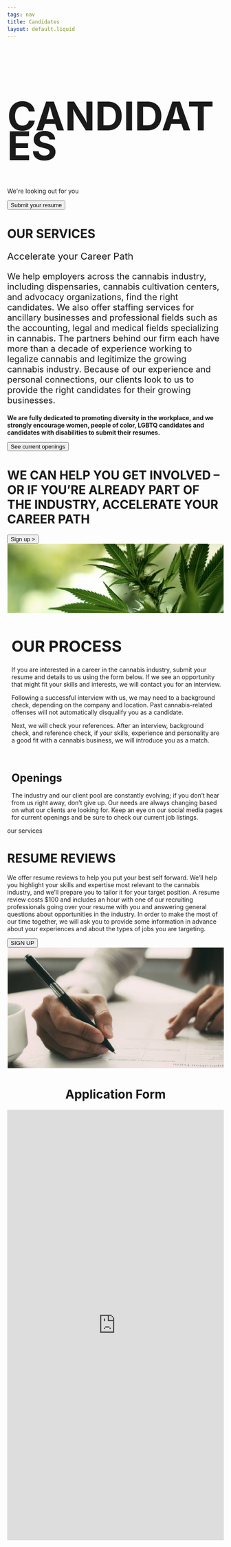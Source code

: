 ```yaml
---
tags: nav
title: Candidates
layout: default.liquid
---
```


<style>
  .grid {
    display: grid;
    grid-template-columns: repeat(12, [col-start] 1fr);
  }
  .candidates-hero-img,
  .candidates-services,
  .candidates-get-involved,
  .candidates-stock-img-1,
  .candidates-our-process,
  .candidates-openings,
  .candidates-resume-reviews,
  .candidates-resume-picture,
  .candidates-application-form
   {
    grid-column: 1 / -1;
  }

  @media all and (min-width: 81rem) {
    .candidates-our-process {
      grid-column: 1 / 9;
    }

    .candidates-openings {
      grid-column: 9 / 13;
    }

  }

  @media all and (max-width: 81rem) {
    .candidates-our-process *, .candidates-openings * {
      padding-left: 2% !important;
    }
  }

  @media all and (min-width: 81rem) {

        .candidates-resume-reviews {
          grid-column: 1 / 5;
        }

        .candidates-resume-picture {
          grid-column: 5 / 13;
        }
  }
</style>

<div class="grid">

  <div class="candidates-hero-img" data-aos="fade-up">
    <div class="candidates-hero-text">
      <h1 class="text-light-green text-left" style="font-size: 92px; line-height: .75;">CANDIDATES</h1>
      <p>We're looking out for you</p>
      <a href="/candidates#submit-resume"><button class="btn btn-primary tsg-btn hvr-sweep-to-right text-white">Submit your resume</button></a>
    </div>
  </div>

  <div class="candidates-services text-center" data-aos="fade-up">
    <h1 class="mb-0">OUR SERVICES</h1>
        <p class="text-center" style="font-size: 22px;">Accelerate your Career Path</p>
    <p class="text-center" style="font-size:20px;">We help employers across the cannabis industry, including dispensaries, cannabis cultivation centers, and advocacy organizations, find the right candidates. We also offer staffing services for ancillary businesses and professional fields such as the
      accounting, legal and medical fields specializing in cannabis. The partners behind our firm each have more than a decade of experience working to legalize cannabis and legitimize the growing cannabis industry. Because of our experience and personal
      connections, our clients look to us to provide the right candidates for their growing businesses.</p>
    <p style="font-weight: 700;" class="text-center">We are fully dedicated to promoting diversity in the workplace, and we strongly encourage women, people of color, LGBTQ candidates and candidates with disabilities to submit their resumes.</p>
    <a href="https://jobs.crelate.com/portal/thcstaffing"><button type="button" class="btn btn-primary tsg-btn hvr-sweep-to-right">See current openings</button></a>
  </div>

  <div class="candidates-get-involved text-center" data-aos="fade-up">
    <h1 class="text-light-green">WE CAN HELP YOU GET INVOLVED – OR IF YOU’RE ALREADY PART OF THE INDUSTRY, ACCELERATE YOUR CAREER PATH</h1>
    <a href="/candidates#submit-resume"><button type="button" class="btn btn-primary tsg-btn hvr-sweep-to-right text-white">Sign up ></button></a>
  </div>

  <div class="candidates-stock-img-1" data-aos="fade-up">
    <img alt=" " src="img/candidates/our-process.jpg" style="width: 100%" />
  </div>

  <div class="candidates-our-process" data-aos="fade-up">
    <h1 class="text-left" style="font-size: 36px; padding-left: 10%">OUR PROCESS</h1>
    <p style="padding-left: 10%">If you are interested in a career in the cannabis industry, submit your resume and details to us using the form below. If we see an opportunity that might fit your skills and interests, we will contact you for an interview.
    </p>
    <p style="padding-left: 10%">Following a successful interview with us, we may need to a background check, depending on the company and location. Past cannabis-related offenses will not automatically disqualify you as a candidate.</p>
    <p style="padding-left: 10%">Next, we will check your references. After an interview, background check, and reference check, if your skills, experience and personality are a good fit with a cannabis business, we will introduce you as a match.</p>
  </div>

  <div class="candidates-openings" data-aos="fade-up" >
    <h1 class="text-left" style="font-size: 25px; margin-top: 50px; padding-left: 10%;">Openings</h1>
    <p style="padding-left: 10%">The industry and our client pool are constantly evolving; if you don’t hear from us right away, don’t give up. Our needs are always changing based on what our clients are looking for. Keep an eye on our social media pages for current openings and
      be sure to check our current job listings.</p>
  </div>

  <div class="candidates-resume-reviews" data-aos="fade-up">
    <span class="fancy">our services</span>
    <h1 class="text-left">RESUME REVIEWS</h1>
    <p>We offer resume reviews to help you put your best self forward. We’ll help you highlight your skills and expertise most relevant to the cannabis industry, and we’ll prepare you to tailor it for your target position. A resume review costs $100 and
      includes an hour with one of our recruiting professionals going over your resume with you and answering general questions about opportunities in the industry. In order to make the most of our time together, we will ask you to provide some information
      in advance about your experiences and about the types of jobs you are targeting.</p>
    <a href="/candidates#submit-resume"><button type="button" class="btn btn-primary tsg-btn hvr-sweep-to-right">SIGN UP</button></a>
  </div>

  <div class="candidates-resume-picture" data-aos="fade-up">
    <img alt=" " src="img/candidates/resume-reviews.jpg" style="width: 100%" />
  </div>

  <div class="candidates-application-form" id="submit-resume" data-aos="fade-up">
    <h1 style="text-align: center">Application Form</h1>
    <iframe src="https://thcstaffing.crelate.com/portal/apply?iframe=true" width="100%" height="1000" scrolling="yes" class="iframe-class" frameborder="0"></iframe>
  </div>

  </div>

